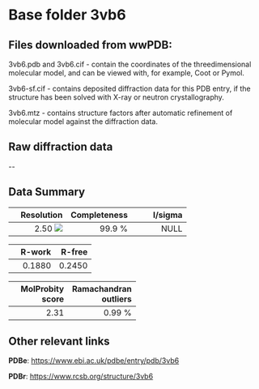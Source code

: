 # Base folder 3vb6

## Files downloaded from wwPDB:

3vb6.pdb and 3vb6.cif - contain the coordinates of the threedimensional molecular model, and can be viewed with, for example, Coot or Pymol.

3vb6-sf.cif - contains deposited diffraction data for this PDB entry, if the structure has been solved with X-ray or neutron crystallography.

3vb6.mtz - contains structure factors after automatic refinement of molecular model against the diffraction data.

## Raw diffraction data

--<br> 

## Data Summary
|   | Resolution | Completeness| I/sigma |
|---|-------------:|----------------:|--------------:|
|   |2.50 ![](https://github.com/thorn-lab/coronavirus_structural_task_force/blob/master/outreach/ang.svg)|99.9  %|<img width=50/>NULL |

|   | **R-work**| **R-free**   
|---|-------------:|----------------:|           
||0.1880|0.2450|

|   |**MolProbity<br>score**| **Ramachandran<br>outliers** 
|---|-------------:|----------------:|
||2.31|0.99 %|

## Other relevant links 
**PDBe**:  https://www.ebi.ac.uk/pdbe/entry/pdb/3vb6
 
**PDBr**: https://www.rcsb.org/structure/3vb6 

